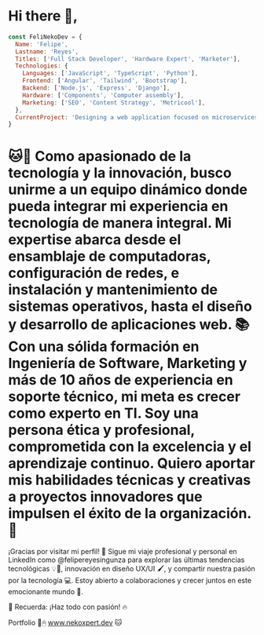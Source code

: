 # Hi there 👋, 
```javascript
const FeliNekoDev = {
  Name: 'Felipe',
  Lastname: 'Reyes',
  Titles: ['Full Stack Developer', 'Hardware Expert', 'Marketer'],
  Technologies: {
    Languages: ['JavaScript', 'TypeScript', 'Python'],
    Frontend: ['Angular', 'Tailwind', 'Bootstrap'],
    Backend: ['Node.js', 'Express', 'Django'],
    Hardware: ['Components', 'Computer assembly'],
    Marketing: ['SEO', 'Content Strategy', 'Metricool'],
  },
  CurrentProject: 'Designing a web application focused on microservices'
}
```
# 🐱📲 Como apasionado de la tecnología y la innovación, busco unirme a un equipo dinámico donde pueda integrar mi experiencia en tecnología de manera integral. Mi expertise abarca desde el ensamblaje de computadoras, configuración de redes, e instalación y mantenimiento de sistemas operativos, hasta el diseño y desarrollo de aplicaciones web. 📚 Con una sólida formación en Ingeniería de Software, Marketing y más de 10 años de experiencia en soporte técnico, mi meta es crecer como experto en TI. Soy una persona ética y profesional, comprometida con la excelencia y el aprendizaje continuo. Quiero aportar mis habilidades técnicas y creativas a proyectos innovadores que impulsen el éxito de la organización. 🚀

¡Gracias por visitar mi perfil! 🌟 Sigue mi viaje profesional y personal en LinkedIn como @felipereyesingunza para explorar las últimas tendencias tecnológicas 💡📡, innovación en diseño UX/UI 🖌️, y compartir nuestra pasión por la tecnología 💻. Estoy abierto a colaboraciones y crecer juntos en este emocionante mundo 🚀.

🌟 Recuerda: ¡Haz todo con pasión! 🔥

Portfolio 📂🖱 www.nekoxpert.dev 🐱
